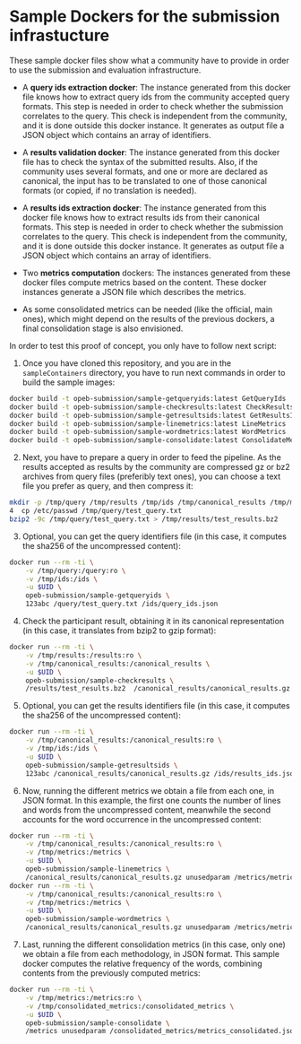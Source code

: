 Sample Dockers for the submission infrastucture
=============================================

These sample docker files show what a community have to provide in
order to use the submission and evaluation infrastructure.

* A __query ids extraction docker__: The instance generated from this docker
  file knows how to extract query ids from the community accepted query formats. This step
  is needed in order to check whether the submission correlates to the query.
  This check is independent from the community, and it is done outside this docker
  instance. It generates as output file a JSON object which contains an array of identifiers.

* A __results validation docker__: The instance generated from this docker file
  has to check the syntax of the submitted results. Also, if the community uses
  several formats, and one or more are declared as canonical, the input has to be
  translated to one of those canonical formats (or copied, if no translation is
  needed).

* A __results ids extraction docker__: The instance generated from this docker
  file knows how to extract results ids from their canonical formats. This step
  is needed in order to check whether the submission correlates to the query.
  This check is independent from the community, and it is done outside this docker
  instance. It generates as output file a JSON object which contains an array of identifiers.

* Two __metrics computation__ dockers: The instances generated from these docker
  files compute metrics based on the content. These docker instances generate a JSON
  file which describes the metrics.

* As some consolidated metrics can be needed (like the official, main ones), which
  might depend on the results of the previous dockers, a final consolidation stage
  is also envisioned.

In order to test this proof of concept, you only have to follow next script:

1. Once you have cloned this repository, and you are in the `sampleContainers` directory,
  you have to run next commands in order to build the sample images:

  ```bash
  docker build -t opeb-submission/sample-getqueryids:latest GetQueryIds
  docker build -t opeb-submission/sample-checkresults:latest CheckResults
  docker build -t opeb-submission/sample-getresultsids:latest GetResultsIds
  docker build -t opeb-submission/sample-linemetrics:latest LineMetrics
  docker build -t opeb-submission/sample-wordmetrics:latest WordMetrics
  docker build -t opeb-submission/sample-consolidate:latest ConsolidateMetrics
  ```

2. Next, you have to prepare a query in order to feed the pipeline. As the results
  accepted as results by the community are compressed gz or bz2 archives from
  query files (preferibly text ones), you can choose a text file you prefer as query,
  and then compress it:

  ```bash
  mkdir -p /tmp/query /tmp/results /tmp/ids /tmp/canonical_results /tmp/metrics /tmp/consolidated_metrics
4  cp /etc/passwd /tmp/query/test_query.txt
  bzip2 -9c /tmp/query/test_query.txt > /tmp/results/test_results.bz2
  ```

3. Optional, you can get the query identifiers file (in this case, it computes the sha256 of the uncompressed content):

  ```bash
  docker run --rm -ti \
      -v /tmp/query:/query:ro \
      -v /tmp/ids:/ids \
      -u $UID \
      opeb-submission/sample-getqueryids \
      123abc /query/test_query.txt /ids/query_ids.json
  ```

4. Check the participant result, obtaining it in its canonical representation (in this case, it translates from bzip2 to gzip format):

  ```bash
  docker run --rm -ti \
      -v /tmp/results:/results:ro \
      -v /tmp/canonical_results:/canonical_results \
      -u $UID \
      opeb-submission/sample-checkresults \
      /results/test_results.bz2  /canonical_results/canonical_results.gz
  ```

5. Optional, you can get the results identifiers file (in this case, it computes the sha256 of the uncompressed content):

  ```bash
  docker run --rm -ti \
      -v /tmp/canonical_results:/canonical_results:ro \
      -v /tmp/ids:/ids \
      -u $UID \
      opeb-submission/sample-getresultsids \
      123abc /canonical_results/canonical_results.gz /ids/results_ids.json
  ```

6. Now, running the different metrics we obtain a file from each one, in JSON format. In this example, the first one counts the number of lines and words from the uncompressed content, meanwhile the second accounts for the word occurrence in the uncompressed content:

  ```bash
  docker run --rm -ti \
      -v /tmp/canonical_results:/canonical_results:ro \
      -v /tmp/metrics:/metrics \
      -u $UID \
      opeb-submission/sample-linemetrics \
      /canonical_results/canonical_results.gz unusedparam /metrics/metrics_linemetrics.json
  docker run --rm -ti \
      -v /tmp/canonical_results:/canonical_results:ro \
      -v /tmp/metrics:/metrics \
      -u $UID \
      opeb-submission/sample-wordmetrics \
      /canonical_results/canonical_results.gz unusedparam /metrics/metrics_wordmetrics.json
  ```

7. Last, running the different consolidation metrics (in this case, only one)
  we obtain a file from each methodology, in JSON format. This sample docker computes
  the relative frequency of the words, combining contents from the previously computed
  metrics:

  ```bash
  docker run --rm -ti \
      -v /tmp/metrics:/metrics:ro \
      -v /tmp/consolidated_metrics:/consolidated_metrics \
      -u $UID \
      opeb-submission/sample-consolidate \
      /metrics unusedparam /consolidated_metrics/metrics_consolidated.json
  ```
